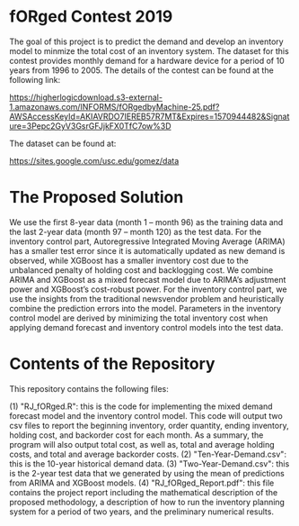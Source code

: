 # fORged Contest 2019

The goal of this project is to predict the demand and develop an inventory model to minmize the total cost of an inventory system. The dataset for this contest provides monthly demand for a hardware device for a period of 10 years from 1996 to 2005. The details of the contest can be found at the following link:

https://higherlogicdownload.s3-external-1.amazonaws.com/INFORMS/fORgedbyMachine-25.pdf?AWSAccessKeyId=AKIAVRDO7IEREB57R7MT&Expires=1570944482&Signature=3Pepc2GyV3GsrGFJjkFX0TfC7ow%3D

The dataset can be found at:

https://sites.google.com/usc.edu/gomez/data

# The Proposed Solution
We use the first 8-year data (month 1 – month 96) as the training data and the last 2-year data (month 97 – month 120) as the test data. For the inventory control part, Autoregressive Integrated Moving Average (ARIMA) has a smaller test error since it is automatically updated as new demand is observed, while XGBoost has a smaller inventory cost due to the unbalanced penalty of holding cost and backlogging cost. We combine ARIMA and XGBoost as a mixed forecast model due to ARIMA’s adjustment power and XGBoost’s cost-robust power. For the inventory control part, we use the insights from the traditional newsvendor problem and heuristically combine the prediction errors into the model. Parameters in the inventory control model are derived by minimizing the total inventory cost when applying demand forecast and inventory control models into the test data. 

# Contents of the Repository
This repository contains the following files:

(1) "RJ_fORged.R": this is the code for implementing the mixed demand forecast model and the inventory control model. This code will output two csv files to report the beginning inventory, order quantity, ending inventory, holding cost, and backorder cost for each month. As a summary, the program will also output total cost, as well as, total and average holding costs, and total and average backorder costs.
(2) "Ten-Year-Demand.csv": this is the 10-year historical demand data.
(3) "Two-Year-Demand.csv": this is the 2-year test data that we generated by using the mean of predictions from ARIMA and XGBoost models.
(4) "RJ_fORged_Report.pdf": this file contains the project report including the mathematical description of the proposed methodology, a description of how to run the inventory planning system for a period of two years, and the preliminary numerical results.  
